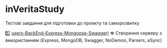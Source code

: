 # inVeritaStudy
Тестові завдання для підготовки до проекту та саморозвитку


1️⃣  [users-BackEnd-Express-Mongoose-Swagger)](https://github.com/IRONKAGE/inVeritaStudy/tree/master/users-BackEnd-Express-Mongoose-Swagger)
☢ Створення серверу з використанням (Express, MongoDB, Swagger, NoDemon, Parsers, aSync)
